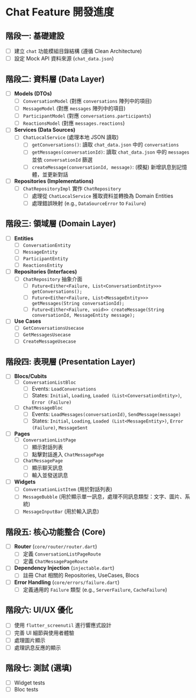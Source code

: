 # Chat Feature 開發進度

## 階段一: 基礎建設

- [ ] 建立 `chat` 功能模組目錄結構 (遵循 Clean Architecture)
- [ ] 設定 Mock API 資料來源 (`chat_data.json`)

## 階段二: 資料層 (Data Layer)

- [ ] **Models (DTOs)**
    - [ ] `ConversationModel` (對應 `conversations` 陣列中的項目)
    - [ ] `MessageModel` (對應 `messages` 陣列中的項目)
    - [ ] `ParticipantModel` (對應 `conversations.participants`)
    - [ ] `ReactionsModel` (對應 `messages.reactions`)
- [ ] **Services (Data Sources)**
    - [ ] `ChatLocalService` (處理本地 JSON 讀取)
        - [ ] `getConversations()`: 讀取 `chat_data.json` 中的 `conversations`
        - [ ] `getMessages(conversationId)`: 讀取 `chat_data.json` 中的 `messages` 並依 `conversationId` 篩選
        - [ ] `createMessage(conversationId, message)`: (模擬) 新增訊息到記憶體，並更新對話
- [ ] **Repositories (Implementations)**
    - [ ] `ChatRepositoryImpl` 實作 `ChatRepository`
        - [ ] 處理從 `ChatLocalService` 獲取資料並轉換為 Domain Entities
        - [ ] 處理錯誤映射 (e.g., `DataSourceError` to `Failure`)

## 階段三: 領域層 (Domain Layer)

- [ ] **Entities**
    - [ ] `ConversationEntity`
    - [ ] `MessageEntity`
    - [ ] `ParticipantEntity`
    - [ ] `ReactionsEntity`
- [ ] **Repositories (Interfaces)**
    - [ ] `ChatRepository` 抽象介面
        - [ ] `Future<Either<Failure, List<ConversationEntity>>> getConversations();`
        - [ ] `Future<Either<Failure, List<MessageEntity>>> getMessages(String conversationId);`
        - [ ] `Future<Either<Failure, void>> createMessage(String conversationId, MessageEntity message);`
- [ ] **Use Cases**
    - [ ] `GetConversationsUsecase`
    - [ ] `GetMessagesUsecase`
    - [ ] `CreateMessageUsecase`

## 階段四: 表現層 (Presentation Layer)

- [ ] **Blocs/Cubits**
    - [ ] `ConversationListBloc`
        - [ ] Events: `LoadConversations`
        - [ ] States: `Initial`, `Loading`, `Loaded (List<ConversationEntity>)`, `Error (Failure)`
    - [ ] `ChatMessageBloc`
        - [ ] Events: `LoadMessages(conversationId)`, `SendMessage(message)`
        - [ ] States: `Initial`, `Loading`, `Loaded (List<MessageEntity>)`, `Error (Failure)`, `MessageSent`
- [ ] **Pages**
    - [ ] `ConversationListPage`
        - [ ] 顯示對話列表
        - [ ] 點擊對話進入 `ChatMessagePage`
    - [ ] `ChatMessagePage`
        - [ ] 顯示聊天訊息
        - [ ] 輸入並發送訊息
- [ ] **Widgets**
    - [ ] `ConversationListItem` (用於對話列表)
    - [ ] `MessageBubble` (用於顯示單一訊息，處理不同訊息類型：文字、圖片、系統)
    - [ ] `MessageInputBar` (用於輸入訊息)

## 階段五: 核心功能整合 (Core)

- [ ] **Router** (`core/router/router.dart`)
    - [ ] 定義 `ConversationListPageRoute`
    - [ ] 定義 `ChatMessagePageRoute`
- [ ] **Dependency Injection** (`injectable.dart`)
    - [ ] 註冊 Chat 相關的 Repositories, UseCases, Blocs
- [ ] **Error Handling** (`core/errors/failure.dart`)
    - [ ] 定義通用的 `Failure` 類型 (e.g., `ServerFailure`, `CacheFailure`)

## 階段六: UI/UX 優化

- [ ] 使用 `flutter_screenutil` 進行響應式設計
- [ ] 完善 UI 細節與使用者體驗
- [ ] 處理圖片顯示
- [ ] 處理訊息反應的顯示

## 階段七: 測試 (選填)

- [ ] Widget tests
- [ ] Bloc tests 